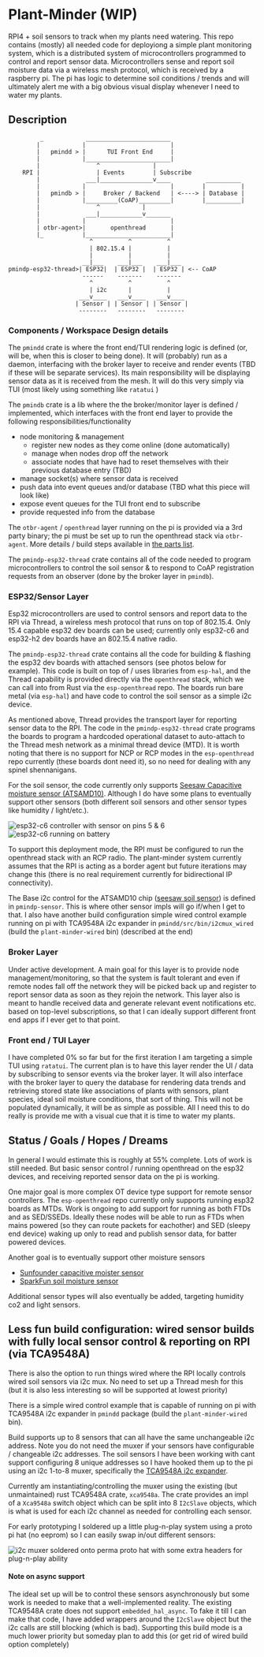 # Plant-Minder (WIP)
RPI4 + soil sensors to track when my plants need watering. This repo contains (mostly) all needed code for deployiong a simple plant monitoring system, which is a distributed system of microcontrollers programmed to control and report sensor data. Microcontrollers sense and report soil moisture data via a wireless mesh protocol, which is received by a raspberry pi. The pi has logic to determine soil conditions / trends and will ultimately alert me with a big obvious visual display whenever I need to water my plants.

## Description

```
         _            ________________________
        |            |                        |
        |   pmindd > |      TUI Front End     |
        |            |________________________|
        |                ^               |
    RPI |                | Events        | Subscribe 
        |             ___|_______________v____          __________
        |            |                        |        |          |
        |   pmindb > |     Broker / Backend   | <----> | Database |
        |            |_________(CoAP)_________|        |__________|
        |                ^            |         
        |             ___|____________v_______
        |            |                        |
        | otbr-agent>|       openthread       |
        |_           |________________________|
                       ^          ^          ^             
                       | 802.15.4 |          |      
                       |          |          |                
                     __|___    ___|___    ___|___ 
pmindp-esp32-thread>| ESP32|  | ESP32 |  | ESP32 | <-- CoAP
                     ------    -------    ------- 
                       ^          ^          ^
                       | i2c      |          |
                    ___v____   ___v____   ___v____    
                   | Sensor | | Sensor | | Sensor | 
                    --------   --------   --------  
```
### Components / Workspace Design details
The `pmindd` crate is where the front end/TUI rendering logic is defined (or, will be, when this is closer to being done). It will (probably) run as a daemon, interfacing with the broker layer to receive and render events (TBD if these will be separate services). Its main responsibility will be displaying sensor data as it is received from the mesh. It will do this very simply via TUI (most likely using something like `ratatui` )

The `pmindb` crate is a lib where the the broker/monitor layer is defined / implemented, which interfaces with the front end layer to provide the following responsibilities/functionality
- node monitoring & management
  - register new nodes as they come online (done automatically)
  - manage when nodes drop off the network
  - associate nodes that have had to reset themselves with their previous database entry (TBD)
- manage socket(s) where sensor data is received 
- push data into event queues and/or database (TBD what this piece will look like)
- expose event queues for the TUI front end to subscribe 
- provide requested info from the database 

The `otbr-agent` / `openthread` layer running on the pi is provided via a 3rd party binary; the pi must be set up to run the openthread stack via `otbr-agent`. More details / build steps available in [the parts list](./doc/part_list.md).

The `pmindp-esp32-thread` crate contains all of the code needed to program microcontrollers to control the soil sensor & to respond to CoAP registration requests from an observer (done by the broker layer in `pmindb`). 

### ESP32/Sensor Layer

Esp32 microcontrollers are used to control sensors and report data to the RPI via Thread, a wireless mesh protocol that runs on top of 802.15.4. Only 15.4 capable esp32 dev boards can be used; currently only esp32-c6 and esp32-h2 dev boards have an 802.15.4 native radio. 

The `pmindp-esp32-thread` crate contains all the code for building & flashing the esp32 dev boards with attached sensors (see photos below for example). This code is built on top of / uses libraries from `esp-hal`, and the Thread capability is provided directly via the `openthread` stack, which we can call into from Rust via the `esp-openthread` repo. The boards run bare metal (via `esp-hal`) and have code to control the soil sensor as a simple i2c device. 

As mentioned above, Thread provides the transport layer for reporting sensor data to the RPI. The code in the `pmindp-esp32-thread` crate programs the boards to program a hardcoded operational dataset to auto-attach to the Thread mesh network as a minimal thread device (MTD). It is worth noting that there is no support for NCP or RCP modes in the `esp-openthread` repo currently (these boards dont need it), so no need for dealing with any spinel shennanigans. 

For the soil sensor, the code currently only supports [Seesaw Capacitive moisture sensor (ATSAMD10)](https://www.adafruit.com/product/4026). Although I do have some plans to eventually  support other sensors (both different soil sensors and other sensor types like humidity / light/etc.).

![esp32-c6 controller with sensor on pins 5 & 6](./doc/sensor_esp32c6.jpg)
![esp32-c6 running on battery](./doc/battery.jpg)

To support this deployment mode, the RPI must be configured to run the openthread stack with an RCP radio. The plant-minder system currently assumes that the RPI is acting as a border agent but future iterations may change this (there is no real requirement currently for bidirectional IP connectivity). 

The Base i2c control for the ATSAMD10 chip ([seesaw soil sensor](https://www.adafruit.com/product/4026)) is defined in `pmindp-sensor`. This is where other sensor impls will go if/when I get to that. I also have another build configuration simple wired control example running on pi with TCA9548A i2c expander in `pmindd/src/bin/i2cmux_wired` (build the `plant-minder-wired` bin)
(described at the end)

### Broker Layer 
Under active development. A main goal for this layer is to provide node management/monitoring, so that the system is fault tolerant and even if remote nodes fall off the network they will be picked back up and register to report sensor data as soon as they rejoin the network. This layer also is meant to handle received data and generate relevant event notifications etc. based on top-level subscriptions, so that I can ideally support different front end apps if I ever get to that point. 

### Front end / TUI Layer
I have completed 0% so far but for the first iteration I am targeting a simple TUI using `ratatui`. The current plan is to have this layer render the UI / data by subscribing to sensor events via the broker layer. It will also interface with the broker layer to query the database for rendering data trends and retrieving stored state like associations of plants with sensors, plant species, ideal soil moisture conditions, that sort of thing. This will not be populated dynamically, it will be as simple as possible. All I need this to do really is provide me with a visual cue that it is time to water my plants. 


## Status / Goals / Hopes / Dreams

In general I would estimate this is roughly at 55% complete. Lots of work is still needed. But basic sensor control / running openthread on the esp32 devices, and receiving reported sensor data on the pi is working.

One major goal is more complex OT device type support for remote sensor controllers. The `esp-openthread` repo currently only supports running esp32 boards as MTDs. Work is ongoing to add support for running as both FTDs and as SED/SSEDs. Ideally these nodes will be able to run as FTDs when mains powered (so they can route packets for eachother) and SED (sleepy end device) waking up only to read and publish sensor data, for batter powered devices. 

Another goal is to eventually support other moisture sensors
- [Sunfounder capacitive moister sensor](https://www.digikey.com/en/products/detail/sunfounder/ST0160/22116813) 
- [SparkFun soil moisture sensor](https://www.digikey.com/en/products/detail/sparkfun-electronics/SEN-13322/5764506)

Additional sensor types will also eventually be added, targeting humidity co2 and light sensors.


## Less fun build configuration: wired sensor builds with fully local sensor control & reporting on RPI (via TCA9548A) 

There is also the option to run things wired where the RPI locally controls wired soil sensors via i2c mux. No need to set up a Thread mesh for this (but it is also less interesting so will be supported at lowest priority)

There is a simple wired control example that is capable of running on pi with TCA9548A i2c expander in `pmindd` package (build the `plant-minder-wired` bin). 

Build supports up to 8 sensors that can all have the same unchangeable i2c address. Note you do not need the muxer if your sensors have configurable / changeable i2c addresses. The soil sensors I have been working with cant support configuring 8 unique addresses so I have hooked them up to the pi using an i2c 1-to-8 muxer, specifically the
[TCA9548A i2c expander](https://www.adafruit.com/product/2717). 

Currently am instantiating/controlling the muxer using the existing (but unmaintained) 
rust TCA9548A crate, `xca9548a`. The crate provides an impl of a `Xca9548a` switch
object which can be split into 8 `I2cSlave` objects, which is what is used for
each i2c channel as needed for controlling each sensor. 

For early prototyping I soldered up a little plug-n-play system using a proto pi hat (no eeprom) so I can easily swap in/out different sensors: 

![i2c muxer soldered onto perma proto hat with some extra headers for plug-n-play ability](./doc/i2cmux_build.jpg)

#### Note on async support

The ideal set up will be to control these sensors asynchronously but some work is needed to make that a well-implemented reality. The existing TCA9548A crate does not support `embedded_hal_async`.  To fake it till I can make that code, I have added wrappers around the `I2cSlave` object but the i2c calls are still blocking (which is bad). Supporting this build mode is a much lower priority but someday plan to add this (or get rid of wired build option completely)
